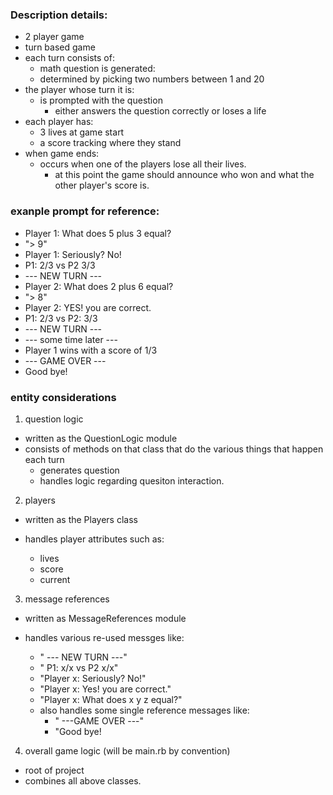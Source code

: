 ### Description details:

- 2 player game
- turn based game
- each turn consists of:
  - math question is generated:
  - determined by picking two numbers between 1 and 20
- the player whose turn it is:
  - is prompted with the question
    - either answers the question correctly or loses a life
- each player has:
  - 3 lives at game start
  - a score tracking where they stand
- when game ends:
  - occurs when one of the players lose all their lives.
    - at this point the game should announce who won and what the other player's score is.

### exanple prompt for reference:

- Player 1: What does 5 plus 3 equal?
- "> 9"
- Player 1: Seriously? No!
- P1: 2/3 vs P2 3/3
- --- NEW TURN ---
- Player 2: What does 2 plus 6 equal?
- "> 8"
- Player 2: YES! you are correct.
- P1: 2/3 vs P2: 3/3
- --- NEW TURN ---
- --- some time later ---
- Player 1 wins with a score of 1/3
- --- GAME OVER ---
- Good bye!

### entity considerations

1. question logic

- written as the QuestionLogic module
- consists of methods on that class that do the various things that happen each turn
  - generates question
  - handles logic regarding quesiton interaction.

2. players

- written as the Players class
- handles player attributes such as:

  - lives
  - score
  - current

3. message references

- written as MessageReferences module
- handles various re-used messges like:

  - " --- NEW TURN ---"
  - " P1: x/x vs P2 x/x"
  - "Player x: Seriously? No!"
  - "Player x: Yes! you are correct."
  - "Player x: What does x y z equal?"
  - also handles some single reference messages like:
    - " ---GAME OVER ---"
    - "Good bye!

4. overall game logic (will be main.rb by convention)

- root of project
- combines all above classes.
